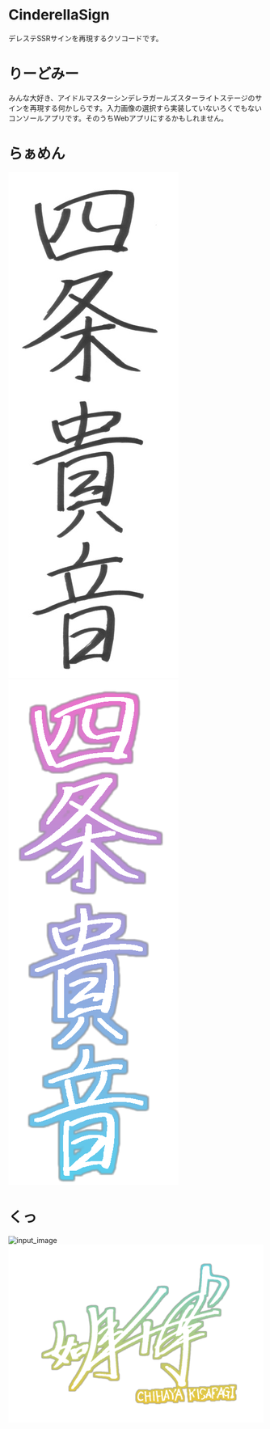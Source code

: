 # CinderellaSign
デレステSSRサインを再現するクソコードです。

# りーどみー
みんな大好き、アイドルマスターシンデレラガールズスターライトステージのサインを再現する何かしらです。入力画像の選択すら実装していないろくでもないコンソールアプリです。そのうちWebアプリにするかもしれません。

# らぁめん
![input_image](https://github.com/zyusou/CinderellaSign/blob/master/CinderellaSign/Image/input_takane.jpg "input_image")
![output_image](https://github.com/zyusou/CinderellaSign/blob/master/CinderellaSign/Image/out_takane.png "output_image")

# くっ
![input_image](https://github.com/zyusou/CinderellaSign/blob/master/CinderellaSign/Image/input_chihaya.jpg "input_image")
![output_image](https://github.com/zyusou/CinderellaSign/blob/master/CinderellaSign/Image/output_chihaya.png "output_image")
